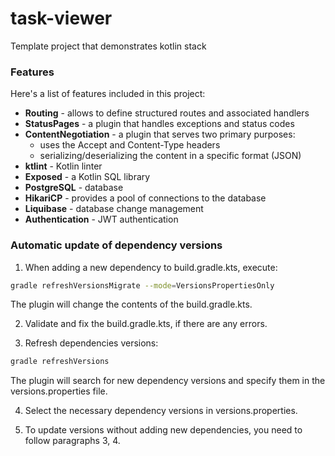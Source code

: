 # task-viewer
Template project that demonstrates kotlin stack

### Features

Here's a list of features included in this project:
- **Routing** - allows to define structured routes and associated handlers
- **StatusPages** - a plugin that handles exceptions and status codes
- **ContentNegotiation** - a plugin that serves two primary purposes:
   + uses the Accept and Content-Type headers
   + serializing/deserializing the content in a specific format (JSON)
- **ktlint** - Kotlin linter
- **Exposed** - a Kotlin SQL library
- **PostgreSQL** - database
- **HikariCP** - provides a pool of connections to the database
- **Liquibase** - database change management
- **Authentication** - JWT authentication


### Automatic update of dependency versions
1) When adding a new dependency to build.gradle.kts, execute:

```bash
gradle refreshVersionsMigrate --mode=VersionsPropertiesOnly
```
The plugin will change the contents of the build.gradle.kts.

2) Validate and fix the build.gradle.kts, if there are any errors.

3) Refresh dependencies versions:
```bash
gradle refreshVersions
```
The plugin will search for new dependency versions and specify them in the versions.properties file.

4) Select the necessary dependency versions in versions.properties.

5) To update versions without adding new dependencies, you need to follow paragraphs 3, 4.
